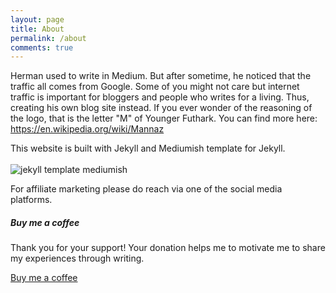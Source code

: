 ```yaml
---
layout: page
title: About
permalink: /about
comments: true
---
```


<div class="row justify-content-between">
    <div class="col-md-8 pr-5">
        <p>
            Herman used to write in Medium. But after sometime, he noticed that the traffic all comes from Google. Some of you might not care but internet 
            traffic is important for bloggers and people who writes for a living. Thus, creating his own blog site instead. If you ever wonder of the reasoning of the logo,
            that is the letter "M" of Younger Futhark. You can find more here: <a target="_blank" href="https://en.wikipedia.org/wiki/Mannaz">https://en.wikipedia.org/wiki/Mannaz</a>
        </p>
        <p>
            This website is built with Jekyll and Mediumish template for Jekyll. <br><br>
            <img class="shadow-lg" src="{{site.baseurl}}/assets/images/mediumish-jekyll-template.png" alt="jekyll template mediumish" />
        </p>
        <p>For affiliate marketing please do reach via one of the social media platforms.</p>
    </div>
    <div class="col-md-4">
        <div class="sticky-top sticky-top-80">
            <h5>Buy me a coffee</h5>
            <p>Thank you for your support! Your donation helps me to motivate me to share my experiences through writing.</p>
            <a target="_blank" href="https://donate.stripe.com/8wMcOocYV2cJ6DC6oo" class="btn btn-success">Buy me a coffee</a>
        </div>
    </div>
</div>
